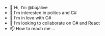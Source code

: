 - 👋 Hi, I’m @bojalive
- 👀 I’m interested in politcs and C#
- 🌱 I’m in love with C#
- 💞️ I’m looking to collaborate on C# and React
- 📫 How to reach me ...

<!---
bojalive/bojalive is a ✨ special ✨ repository because its `README.md` (this file) appears on your GitHub profile.
You can click the Preview link to take a look at your changes.
--->
